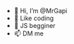 - 👋 Hi, I’m @MrGapi
- 👀 Like coding
- 🌱 JS begginer
- 📫 DM me

<!---
MrGapi/MrGapi is a ✨ special ✨ repository because its `README.md` (this file) appears on your GitHub profile.
You can click the Preview link to take a look at your changes.
--->
